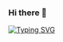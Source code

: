 ### Hi there 👋
[![Typing SVG](https://readme-typing-svg.herokuapp.com/?multiline=true&width=100&lines=From+Zero+to+Hero.++++++++++)](https://git.io/typing-svg)
<!--
**moegts/moegts** is a ✨ _special_ ✨ repository because its `README.md` (this file) appears on your GitHub profile.

Here are some ideas to get you started:

- 🔭 I’m currently working on ...
- 🌱 I’m currently learning JavaScript ...
- 👯 I’m looking to collaborate on ...
- 🤔 I’m looking for help with ...
- 💬 Ask me about ...
- 📫 How to reach me: ...
- 😄 Pronouns: ...
- ⚡ Fun fact: ...
-->
